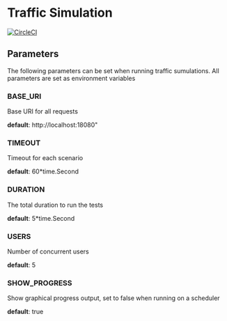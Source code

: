 # Traffic Simulation

[![CircleCI](https://circleci.com/gh/hashicorp-demoapp/traffic-simulation.svg?style=svg)](https://circleci.com/gh/hashicorp-demoapp/traffic-simulation)

## Parameters

The following parameters can be set when running traffic sumulations. All parameters are set as environment variables

### BASE_URI

Base URI for all requests

**default**: http://localhost:18080"

### TIMEOUT

Timeout for each scenario

**default**: 60*time.Second

### DURATION

The total duration to run the tests

**default**: 5*time.Second

### USERS

Number of concurrent users

**default**: 5

### SHOW_PROGRESS

Show graphical progress output, set to false when running on a scheduler

**default**: true
